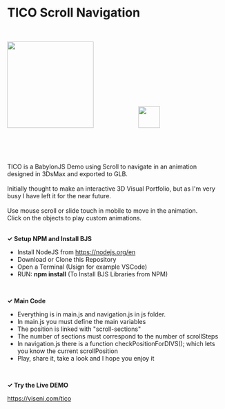# TICO Scroll Navigation
<br>

<a href="https://www.viseni.com" target="_blank"><img src="https://www.viseni.com/viseni_logo_2.png" style="width: 200px; margin-bottom: 50px; margin-right: 50px;"></a>
<a href="https://www.babylonjs.com" target="_blank"><img src="https://www.viseni.com/babylonjs_logo.png" style="width: 50px; margin-left: 50px"></a>
<br>
<br>

TICO is a BabylonJS Demo using Scroll to navigate in an animation designed in 3DsMax and exported to GLB.
<br>
<br>
Initially thought to make an interactive 3D Visual Portfolio, but as I'm very busy I have left it for the near future.
<br>
<br>
Use mouse scroll or slide touch in mobile to move in the animation.
<br>
Click on the objects to play custom animations.
<br>
<br>

<b><span>&#10003;</span>
Setup NPM and Install BJS</b>

- Install NodeJS from https://nodejs.org/en
- Download or Clone this Repository
- Open a Terminal (Usign for example VSCode) 
- RUN: <b>npm install</b> (To Install BJS Libraries from NPM)
<br>

<b><span>&#10003;</span>
Main Code</b>
- Everything is in main.js and navigation.js in js folder.
- In main.js you must define the main variables
- The position is linked with "scroll-sections"
- The number of sections must correspond to the number of scrollSteps
- In navigation.js there is a function checkPositionForDIVS(); which lets you know the current scrollPosition
- Play, share it, take a look and I hope you enjoy it
<br>

<b><span>&#10003;</span>
Try the Live DEMO</b>

https://viseni.com/tico
